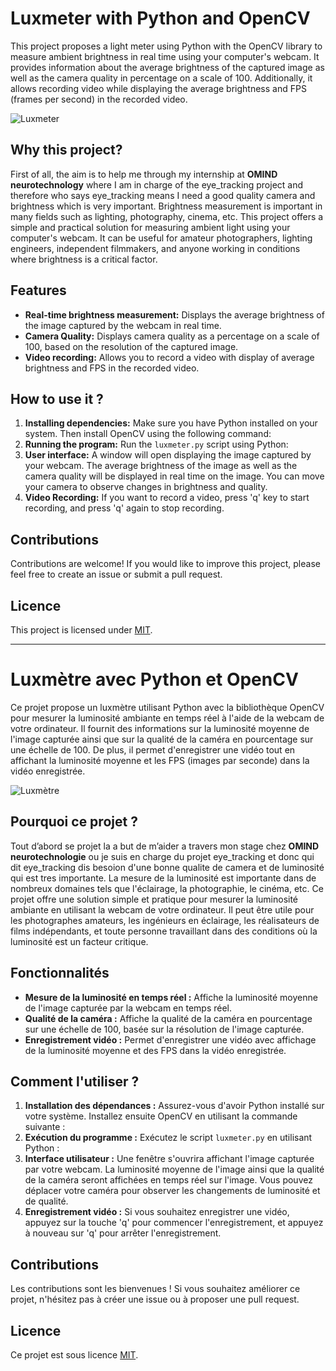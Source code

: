 # Luxmeter with Python and OpenCV

This project proposes a light meter using Python with the OpenCV library to measure ambient brightness in real time using your computer's webcam. It provides information about the average brightness of the captured image as well as the camera quality in percentage on a scale of 100. Additionally, it allows recording video while displaying the average brightness and FPS (frames per second) in the recorded video.

![Luxmeter](luxmeter_demo.gif)

## Why this project?

First of all, the aim is to help me through my internship at **OMIND neurotechnology** where I am in charge of the eye_tracking project and therefore who says eye_tracking means I need a good quality camera and brightness which is very important.
Brightness measurement is important in many fields such as lighting, photography, cinema, etc. This project offers a simple and practical solution for measuring ambient light using your computer's webcam. It can be useful for amateur photographers, lighting engineers, independent filmmakers, and anyone working in conditions where brightness is a critical factor.

## Features

- **Real-time brightness measurement:** Displays the average brightness of the image captured by the webcam in real time.
- **Camera Quality:** Displays camera quality as a percentage on a scale of 100, based on the resolution of the captured image.
- **Video recording:** Allows you to record a video with display of average brightness and FPS in the recorded video.

## How to use it ?

1. **Installing dependencies:** Make sure you have Python installed on your system. Then install OpenCV using the following command:
2. **Running the program:** Run the `luxmeter.py` script using Python:
3. **User interface:** A window will open displaying the image captured by your webcam. The average brightness of the image as well as the camera quality will be displayed in real time on the image. You can move your camera to observe changes in brightness and quality.
4. **Video Recording:** If you want to record a video, press 'q' key to start recording, and press 'q' again to stop recording.

## Contributions

Contributions are welcome! If you would like to improve this project, please feel free to create an issue or submit a pull request.

## Licence

This project is licensed under [MIT](LICENSE).

-----------------------------------------------------------------------------------------------------------------------------------------------------------------------------------------

# Luxmètre avec Python et OpenCV

Ce projet propose un luxmètre utilisant Python avec la bibliothèque OpenCV pour mesurer la luminosité ambiante en temps réel à l'aide de la webcam de votre ordinateur. Il fournit des informations sur la luminosité moyenne de l'image capturée ainsi que sur la qualité de la caméra en pourcentage sur une échelle de 100. De plus, il permet d'enregistrer une vidéo tout en affichant la luminosité moyenne et les FPS (images par seconde) dans la vidéo enregistrée.

![Luxmètre](luxmeter_demo.gif)

## Pourquoi ce projet ?

Tout d’abord se projet la a but de m’aider a travers mon stage chez **OMIND neurotechnologie** ou je suis en charge du projet eye_tracking et donc qui dit eye_tracking dis besoion d'une bonne qualite de camera et de luminosité qui est tres importante.
La mesure de la luminosité est importante dans de nombreux domaines tels que l'éclairage, la photographie, le cinéma, etc. Ce projet offre une solution simple et pratique pour mesurer la luminosité ambiante en utilisant la webcam de votre ordinateur. Il peut être utile pour les photographes amateurs, les ingénieurs en éclairage, les réalisateurs de films indépendants, et toute personne travaillant dans des conditions où la luminosité est un facteur critique.

## Fonctionnalités

- **Mesure de la luminosité en temps réel :** Affiche la luminosité moyenne de l'image capturée par la webcam en temps réel.
- **Qualité de la caméra :** Affiche la qualité de la caméra en pourcentage sur une échelle de 100, basée sur la résolution de l'image capturée.
- **Enregistrement vidéo :** Permet d'enregistrer une vidéo avec affichage de la luminosité moyenne et des FPS dans la vidéo enregistrée.

## Comment l'utiliser ?

1. **Installation des dépendances :** Assurez-vous d'avoir Python installé sur votre système. Installez ensuite OpenCV en utilisant la commande suivante :
2. **Exécution du programme :** Exécutez le script `luxmeter.py` en utilisant Python :
3. **Interface utilisateur :** Une fenêtre s'ouvrira affichant l'image capturée par votre webcam. La luminosité moyenne de l'image ainsi que la qualité de la caméra seront affichées en temps réel sur l'image. Vous pouvez déplacer votre caméra pour observer les changements de luminosité et de qualité.
4. **Enregistrement vidéo :** Si vous souhaitez enregistrer une vidéo, appuyez sur la touche 'q' pour commencer l'enregistrement, et appuyez à nouveau sur 'q' pour arrêter l'enregistrement.

## Contributions

Les contributions sont les bienvenues ! Si vous souhaitez améliorer ce projet, n'hésitez pas à créer une issue ou à proposer une pull request.

## Licence

Ce projet est sous licence [MIT](LICENSE).
